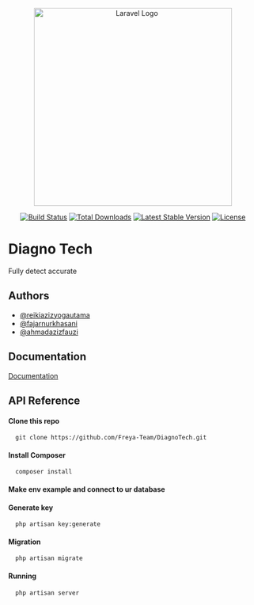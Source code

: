 <p align="center"><a href="https://laravel.com" target="_blank"><img src="https://raw.githubusercontent.com/laravel/art/master/logo-lockup/5%20SVG/2%20CMYK/1%20Full%20Color/laravel-logolockup-cmyk-red.svg" width="400" alt="Laravel Logo"></a></p>

<p align="center">
<a href="https://github.com/laravel/framework/actions"><img src="https://github.com/laravel/framework/workflows/tests/badge.svg" alt="Build Status"></a>
<a href="https://packagist.org/packages/laravel/framework"><img src="https://img.shields.io/packagist/dt/laravel/framework" alt="Total Downloads"></a>
<a href="https://packagist.org/packages/laravel/framework"><img src="https://img.shields.io/packagist/v/laravel/framework" alt="Latest Stable Version"></a>
<a href="https://packagist.org/packages/laravel/framework"><img src="https://img.shields.io/packagist/l/laravel/framework" alt="License"></a>
</p>

# Diagno Tech

Fully detect accurate


## Authors

- [@reikiazizyogautama](https://www.github.com/rhyssh)
- [@fajarnurkhasani](https://www.github.com/octokatherine)
- [@ahmadazizfauzi](https://www.github.com/ahmadazizfauzi)


## Documentation

[Documentation](https://linktodocumentation)


## API Reference

#### Clone this repo

```http
  git clone https://github.com/Freya-Team/DiagnoTech.git
```

#### Install Composer

```http
  composer install
```
#### Make env example and connect to ur database

#### Generate key

```http
  php artisan key:generate
```
#### Migration

```http
  php artisan migrate
```
#### Running

```http
  php artisan server
```



